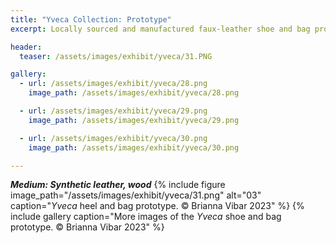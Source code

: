 ```yaml
---
title: "Yveca Collection: Prototype"
excerpt: Locally sourced and manufactured faux-leather shoe and bag prototype. Based on *Yveca* collection sketches.

header:
  teaser: /assets/images/exhibit/yveca/31.PNG

gallery:
  - url: /assets/images/exhibit/yveca/28.png
    image_path: /assets/images/exhibit/yveca/28.png

  - url: /assets/images/exhibit/yveca/29.png
    image_path: /assets/images/exhibit/yveca/29.png

  - url: /assets/images/exhibit/yveca/30.png
    image_path: /assets/images/exhibit/yveca/30.png

---
```

***Medium: Synthetic leather, wood***
{% include figure image_path="/assets/images/exhibit/yveca/31.png" alt="03" caption="<i>Yveca</i> heel and bag prototype. © Brianna Vibar 2023" %}
{% include gallery caption="More images of the <i>Yveca</i> shoe and bag prototype. © Brianna Vibar 2023" %}
